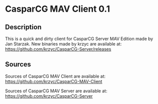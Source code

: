 CasparCG MAV Client 0.1
=======================

Description
-----------

This is a quick and dirty client for CasparCG Server MAV Edition made by Jan Starzak.
New binaries made by krzyc are available at:
https://github.com/krzyc/CasparCG-Server/releases

Sources
-------

Sources of CasparCG MAV Client are available at:
https://github.com/krzyc/CasparCG-MAV-Client

Sources of CasparCG MAV Server are available at:
https://github.com/krzyc/CasparCG-Server
